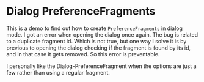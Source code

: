 # Dialog PreferenceFragments

This is a demo to find out how to create `PreferenceFragments` in dialog mode. I got an error when opening the dialog once again. The bug is related to a duplicate fragment id. Which is not true, but one way I solve it is by previous to opening the dialog checking if the fragment is found by its id, and in that case it gets removed. So this error is preventable.

I personally like the Dialog-PreferenceFragment when the options are just a few rather than using a regular fragment.